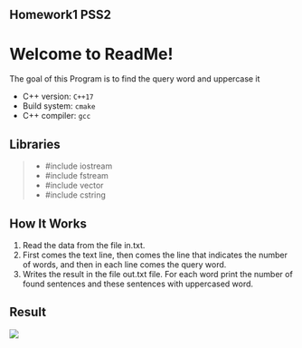 ## Homework1 PSS2
# Welcome to ReadMe! 
 
The goal of this Program is to find the query word and uppercase it
 * C++ version: `C++17`
 * Build system: `cmake`
 * C++ compiler: `gcc`  
 
 ## Libraries
 

>- #include iostream
>- #include fstream
>- #include vector
>- #include cstring
  

## How It Works

1. Read the data from the file in.txt. 
2. First comes the text line, then comes the line that indicates the number of words, and then in each line comes the query word.
3. Writes the result in the file out.txt file. For each word print the number of found sentences and these sentences with uppercased word.

 ## Result
<img src="https://i.ibb.co/dgjCCGZ/Capture.png">
 
